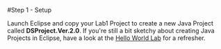 #Step 1 - Setup

Launch Eclipse and copy your Lab1 Project to create a new Java Project called <c1><b>DSProject.Ver.2.0</b></c1>. If you're still a bit sketchy about creating Java Projects in Eclipse, have a look at the [Hello World Lab](http://ddrohan.gitbooks.io/data-structures-labs/content/session00/lab/md/step02.html) for a refresher.
